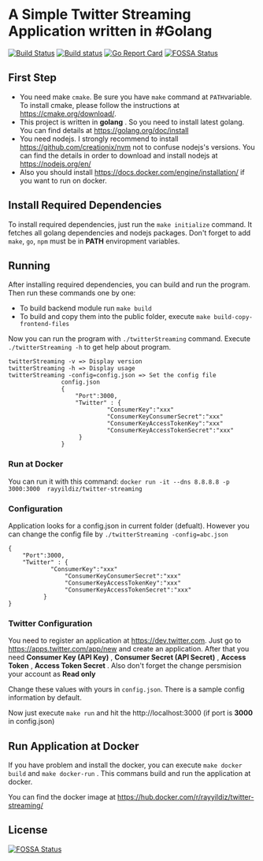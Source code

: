# A Simple Twitter Streaming Application written in #Golang

[![Build Status](https://travis-ci.org/rayyildiz/twitter-streaming.svg?branch=master)](https://travis-ci.org/rayyildiz/twitter-streaming)
[![Build status](https://ci.appveyor.com/api/projects/status/6ek3rjd4scu62i7t?svg=true)](https://ci.appveyor.com/project/rayyildiz/twitter-streaming)
[![Go Report Card](https://goreportcard.com/badge/github.com/rayyildiz/twitter-streaming)](https://goreportcard.com/report/github.com/rayyildiz/twitter-streaming)
[![FOSSA Status](https://app.fossa.io/api/projects/git%2Bgithub.com%2Frayyildiz%2Ftwitter-streaming.svg?type=shield)](https://app.fossa.io/projects/git%2Bgithub.com%2Frayyildiz%2Ftwitter-streaming?ref=badge_shield)

## First Step

* You need make ```cmake```. Be sure you have ```make``` command at ```PATH```variable. To install cmake, please follow the instructions at https://cmake.org/download/.
* This project is written in **golang** . So you need to install latest golang. You can find details at https://golang.org/doc/install
* You need nodejs. I strongly recommend to install https://github.com/creationix/nvm not to confuse nodejs's versions. You can find the details in order to download and install nodejs at https://nodejs.org/en/
* Also you should install https://docs.docker.com/engine/installation/ if you want to run on docker.

## Install Required Dependencies

To install required dependencies, just run the ```make initialize``` command. It fetches all golang dependencies and nodejs packages. Don't forget to add ```make```, ```go```, ```npm``` must be in **PATH** enviropment variables.


## Running

After installing required dependencies, you can build and run the program. Then run these commands one by one:

* To build backend module run ```make build```
* To build and copy them into the public folder, execute ```make build-copy-frontend-files```

Now you can run the program with ```./twitterStreaming``` command. Execute ```./twitterStreaming -h``` to get help about program.

    twitterStreaming -v => Display version
    twitterStreaming -h => Display usage
    twitterStreaming -config=config.json => Set the config file
                   config.json
                   {
                       "Port":3000,
                       "Twitter" : {
                            	"ConsumerKey":"xxx"
                            	"ConsumerKeyConsumerSecret":"xxx"
                            	"ConsumerKeyAccessTokenKey":"xxx"
                            	"ConsumerKeyAccessTokenSecret":"xxx"
                        }
                   }


### Run at Docker

You can run it with this command: ```docker run -it --dns 8.8.8.8 -p 3000:3000  rayyildiz/twitter-streaming```

### Configuration

Application looks for a config.json in current folder (defualt). However you can change the config file by ```./twitterStreaming -config=abc.json```

	{
	    "Port":3000,
	    "Twitter" : {
				"ConsumerKey":"xxx"
		      		"ConsumerKeyConsumerSecret":"xxx"
		      		"ConsumerKeyAccessTokenKey":"xxx"
		      		"ConsumerKeyAccessTokenSecret":"xxx"
		      }
	}



### Twitter Configuration

You need to register an application at https://dev.twitter.com. Just go to https://apps.twitter.com/app/new and create an application. After that you need **Consumer Key (API Key)** , **Consumer Secret (API Secret)** , **Access Token** , **Access Token Secret** . Also don't forget the change persmision your account as __Read only__

Change these values with yours in ```config.json```. There is a sample config information by default.

Now just execute ```make run``` and hit the http://localhost:3000 (if port is __3000__ in config.json)

## Run Application at Docker

If you have problem and install the docker, you can execute ```make docker build``` and  ```make docker-run``` . This commans build and run the application at docker.

You can find the docker image at https://hub.docker.com/r/rayyildiz/twitter-streaming/


## License
[![FOSSA Status](https://app.fossa.io/api/projects/git%2Bgithub.com%2Frayyildiz%2Ftwitter-streaming.svg?type=large)](https://app.fossa.io/projects/git%2Bgithub.com%2Frayyildiz%2Ftwitter-streaming?ref=badge_large)